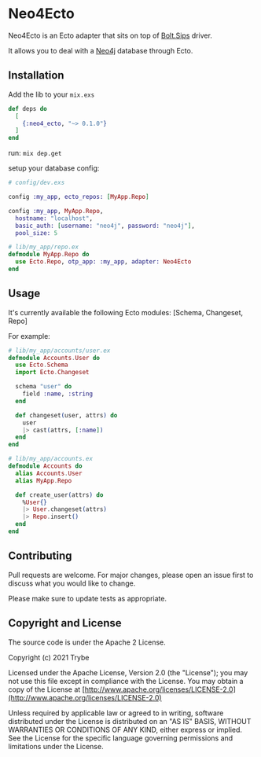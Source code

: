 # Neo4Ecto

Neo4Ecto is an Ecto adapter that sits on top of [Bolt.Sips](https://github.com/florinpatrascu/bolt_sips) driver.

It allows you to deal with a [Neo4j](http://neo4j.com) database through Ecto.

## Installation

Add the lib to your `mix.exs`
```elixir
def deps do
  [
    {:neo4_ecto, "~> 0.1.0"}
  ]
end
```

run: `mix dep.get`

setup your database config:

```elixir
# config/dev.exs

config :my_app, ecto_repos: [MyApp.Repo]

config :my_app, MyApp.Repo,
  hostname: "localhost",
  basic_auth: [username: "neo4j", password: "neo4j"],
  pool_size: 5

# lib/my_app/repo.ex
defmodule MyApp.Repo do
  use Ecto.Repo, otp_app: :my_app, adapter: Neo4Ecto
end
```


## Usage

It's currently available the following Ecto modules: [Schema, Changeset, Repo]

For example:

```elixir
# lib/my_app/accounts/user.ex
defmodule Accounts.User do
  use Ecto.Schema
  import Ecto.Changeset

  schema "user" do
    field :name, :string
  end

  def changeset(user, attrs) do
    user
    |> cast(attrs, [:name])
  end
end

# lib/my_app/accounts.ex
defmodule Accounts do
  alias Accounts.User
  alias MyApp.Repo

  def create_user(attrs) do
    %User{}
    |> User.changeset(attrs)
    |> Repo.insert()
  end
end
```


## Contributing
Pull requests are welcome. For major changes, please open an issue first to discuss what you would like to change.

Please make sure to update tests as appropriate.

## Copyright and License

The source code is under the Apache 2 License.

Copyright (c) 2021 Trybe

Licensed under the Apache License, Version 2.0 (the "License");
you may not use this file except in compliance with the License.
You may obtain a copy of the License at [http://www.apache.org/licenses/LICENSE-2.0](http://www.apache.org/licenses/LICENSE-2.0)

Unless required by applicable law or agreed to in writing, software
distributed under the License is distributed on an "AS IS" BASIS,
WITHOUT WARRANTIES OR CONDITIONS OF ANY KIND, either express or implied.
See the License for the specific language governing permissions and
limitations under the License.
